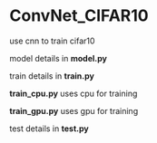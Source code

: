 # ConvNet_CIFAR10
use cnn to train cifar10

model details in **model.py**

train details in **train.py**

**train_cpu.py** uses cpu for training

**train_gpu.py** uses gpu for training

test details in **test.py**
